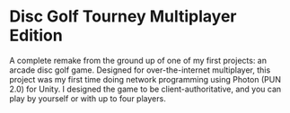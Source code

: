 # Disc Golf Tourney Multiplayer Edition
 
A complete remake from the ground up of one of my first projects: an arcade disc golf game. Designed for over-the-internet multiplayer, this project was my first time doing network programming using Photon (PUN 2.0) for Unity. I designed the game to be client-authoritative, and you can play by yourself or with up to four players.
